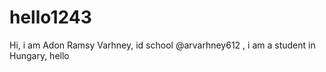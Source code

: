 # hello1243
Hi, i am Adon Ramsy Varhney, id school @arvarhney612 , i am a student in Hungary, hello
